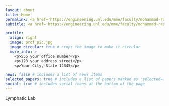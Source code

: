```yaml
---
layout: about
title: Home
permalink: <a href='https://engineering.unl.edu/mme/faculty/mohammad-razavi/'>  
subtitle: <a href='https://engineering.unl.edu/mme/faculty/mohammad-razavi/'> Affiliations</a>. 

profile:
  align: right
  image: prof_pic.jpg
  image_circular: true # crops the image to make it circular
  more_info: >
    <p>555 your office number</p>
    <p>123 your address street</p>
    <p>Your City, State 12345</p>

news: false # includes a list of news items
selected_papers: true # includes a list of papers marked as "selected={true}"
social: true # includes social icons at the bottom of the page
---
```

Lymphatic Lab